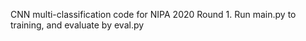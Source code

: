 CNN multi-classification code for NIPA 2020 Round 1.
Run main.py to training, and evaluate by eval.py
